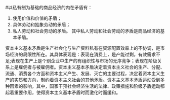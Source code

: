 #以私有制为基础的商品经济的内在矛盾有：
1. 使用价值和价值的矛盾；
2. 具体劳动和抽象劳动的矛盾；
3. 私人劳动和社会劳动的矛盾。
其中私人劳动和社会劳动的矛盾是商品经济的基本矛盾。


资本主义基本矛盾是生产社会化与生产资料私有在资源配置效率上的不协调，是市场经济的局限性所在。其具体表现是：表现在消费上，是产能过剩，有效需求不足;表现在生产上是个别企业中生产的有组织性与市场的无序竞争；表现在阶级关系上是雇佣者与被雇佣者。资本主义基本矛盾决定着资本主义社会的生产、分配、流通、消费各个方面和资本主义产生、发展、灭亡的主要过程，决定着资本主义生产的实质和方向，制约着资本主义社会的其他矛盾。资本主义基本矛盾运动受到多种因素的影响，其中，国家干预社会经济生活的法律、政策措施和阶级矛盾运动都起着重要作用，使得资本主义基本矛盾时而激化时而缓和。